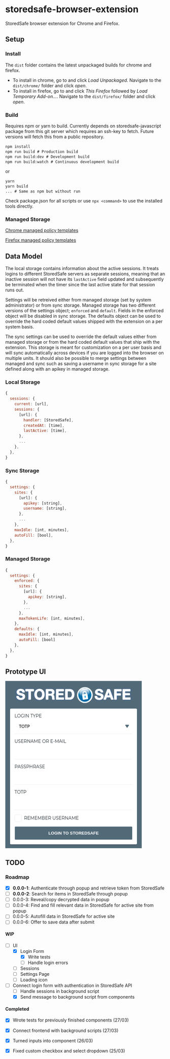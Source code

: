 # storedsafe-browser-extension

StoredSafe browser extension for Chrome and Firefox.

## Setup

### Install
The `dist` folder contains the latest unpackaged builds for chrome and firefox.
- To install in chrome, go to [](chrome://extensions) and click *Load Unpackaged*. Navigate to the `dist/chrome/` folder and click *open*.
- To install in firefox, go to [](about:debugging) and click *This Firefox* followed by *Load Temporary Add-on...*. Navigate to the `dist/firefox/` folder and click *open*.

### Build
Requires npm or yarn to build. Currently depends on storedsafe-javascript package from this git server which requires an ssh-key to fetch. Future versions will fetch this from a public repository.

```
npm install
npm run build # Production build
npm run build:dev # Development build
npm run build:watch # Continuous development build
```

or

```
yarn
yarn build
... # Same as npm but without run
```

Check package.json for all scripts or use `npx <command>` to use the installed tools directly.

### Managed Storage
[Chrome managed policy templates](https://www.chromium.org/administrators/policy-templates)

[Firefox managed policy templates](https://developer.mozilla.org/en-US/docs/Mozilla/Add-ons/WebExtensions/Native_manifests#Managed_storage_manifests)

## Data Model
  The local storage contains information about the active sessions. It treats logins to different StoredSafe servers as separate sessions, meaning that an inactive session will not have its `lastActive` field updated and subsequently be terminated when the timer since the last active state for that session runs out.

  Settings will be retreived either from managed storage (set by system administrator) or from sync storage.
Managed storage has two different versions of the settings object; `enforced` and `default`.
  Fields in the enforced object will be disabled in sync storage. The defaults object can be used to override the hard coded default values shipped with the extension on a per system basis.

  The sync settings can be used to override the default values either from managed storage or from the hard coded default values that ship with the extension. This storage is meant for customization on a per user basis and will sync automatically across devices if you are logged into the browser on multiple units.
  It should also be possible to merge settings between managed and sync such as saving a username in sync storage for a site defined along with an apikey in managed storage.

### Local Storage
```javascript
{
  sessions: {
    current: [url],
    sessions: {
      [url]: {
        handler: [StoredSafe],
        createdAt: [time],
        lastActive: [time],
      },
      ...
    },
  },
}
```

### Sync Storage
```javascript
{
  settings: {
    sites: {
      [url]: {
        apikey: [string],
        username: [string],
      },
      ...
    },
    maxIdle: [int, minutes],
    autoFill: [bool],
  },
}
```

### Managed Storage
```javascript
{
  settings: {
    enforced: {
      sites: {
        [url]: {
          apikey: [string],
        },
        ...
      },
      maxTokenLife: [int, minutes],
    },
    defaults: {
      maxIdle: [int, minutes],
      autoFill: [bool]
    },
  },
}
```

## Prototype UI
![GIF of login form interaction](graphics/preview_login.gif?raw=true)

## TODO

### Roadmap
- [x] **0.0.0-1**: Authenticate through popup and retrieve token from StoredSafe
- [ ] **0.0.0-2**: Search for items in StoredSafe through popup
- [ ] 0.0.0-3: Reveal/copy decrypted data in popup
- [ ] 0.0.0-4: Find and fill relevant data in StoredSafe for active site from popup
- [ ] 0.0.0-5: Autofill data in StoredSafe for active site
- [ ] 0.0.0-6: Offer to save data after submit

#### WIP
- [ ] UI
  - [x] Login Form
    - [x] Write tests
    - [ ] Handle login errors
  - [ ] Sessions
  - [ ] Settings Page
  - [ ] Loading icon
- [ ] Connect login form with authentication in StoredSafe API
  - [ ] Handle sessions in background script
  - [x] Send message to background script from components

#### Completed
- [x] Wrote tests for previously finished components (27/03)
- [x] Connect frontend with background scripts (27/03)
- [x] Turned inputs into component (26/03)
- [x] Fixed custom checkbox and select dropdown (25/03)


